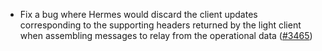 - Fix a bug where Hermes would discard the client updates
  corresponding to the supporting headers returned by the light
  client when assembling messages to relay from the operational data
  ([\#3465](https://github.com/informalsystems/hermes/issues/3465))